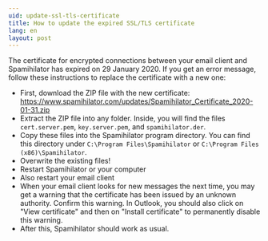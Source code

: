```yaml
---
uid: update-ssl-tls-certificate
title: How to update the expired SSL/TLS certificate
lang: en
layout: post
---
```


The certificate for encrypted connections between your email client and
Spamihilator has expired on 29 January 2020. If you get an error message,
follow these instructions to replace the certificate with a new one:

* First, download the ZIP file with the new certificate:<br>
  <https://www.spamihilator.com/updates/Spamihilator_Certificate_2020-01-31.zip>
* Extract the ZIP file into any folder. Inside, you will find the files
  `cert.server.pem`, `key.server.pem`, and `spamihilator.der`.
* Copy these files into the Spamihilator program directory. You can find this
  directory under `C:\Program Files\Spamihilator` or
  `C:\Program Files (x86)\Spamihilator`.
* Overwrite the existing files!
* Restart Spamihilator or your computer
* Also restart your email client
* When your email client looks for new messages the next time, you may get a
  warning that the certificate has been issued by an unknown authority. Confirm
  this warning. In Outlook, you should also click on "View certificate" and
  then on "Install certificate" to permanently disable this warning.
* After this, Spamihilator should work as usual.
